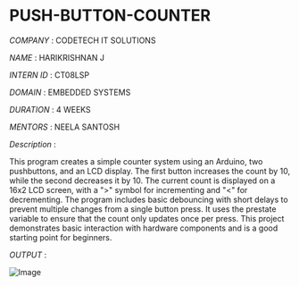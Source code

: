 # PUSH-BUTTON-COUNTER

*COMPANY* : CODETECH IT SOLUTIONS

*NAME* : HARIKRISHNAN J

*INTERN ID* : CT08LSP

*DOMAIN* : EMBEDDED SYSTEMS

*DURATION* : 4 WEEKS

*MENTORS* : NEELA SANTOSH

*Description* :

This program creates a simple counter system using an Arduino, two pushbuttons, and an LCD display. The first button increases the count by 10, while the second decreases it by 10. The current count is displayed on a 16x2 LCD screen, with a ">" symbol for incrementing and "<" for decrementing. The program includes basic debouncing with short delays to prevent multiple changes from a single button press. It uses the prestate variable to ensure that the count only updates once per press. This project demonstrates basic interaction with hardware components and is a good starting point for beginners.

*OUTPUT* :

![Image](https://github.com/user-attachments/assets/ade11912-7fc9-4914-8b01-46cbdb173550)

